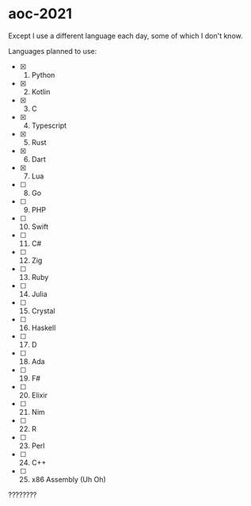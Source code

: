 # aoc-2021

Except I use a different language each day, some of which I don't know.

Languages planned to use:

- [x] 1. Python
- [x] 2. Kotlin
- [x] 3. C
- [x] 4. Typescript
- [x] 5. Rust
- [x] 6. Dart
- [x] 7. Lua
- [ ] 8. Go
- [ ] 9. PHP
- [ ] 10. Swift
- [ ] 11. C#
- [ ] 12. Zig
- [ ] 13. Ruby
- [ ] 14. Julia
- [ ] 15. Crystal
- [ ] 16. Haskell
- [ ] 17. D
- [ ] 18. Ada
- [ ] 19. F#
- [ ] 20. Elixir
- [ ] 21. Nim
- [ ] 22. R
- [ ] 23. Perl
- [ ] 24. C++
- [ ] 25. x86 Assembly (Uh Oh)

????????
